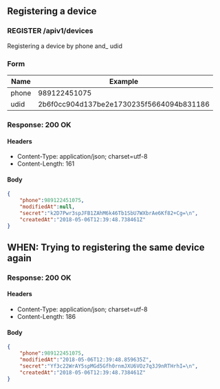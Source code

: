 ## Registering a device

### REGISTER /apiv1/devices

Registering a device by phone and_ udid

### Form

Name | Example
--- | ---
phone | 989122451075
udid | 2b6f0cc904d137be2e1730235f5664094b831186

### Response: 200 OK

#### Headers

* Content-Type: application/json; charset=utf-8
* Content-Length: 161

#### Body

```json
{
    "phone":989122451075,
    "modifiedAt":null,
    "secret":"k2D7Pwr3spJFB1ZAhM6k46Tb1SbU7WXbrAe6Kf82+Cg=\n",
    "createdAt":"2018-05-06T12:39:48.738461Z"
}
```

## WHEN: Trying to registering the same device again

### Response: 200 OK

#### Headers

* Content-Type: application/json; charset=utf-8
* Content-Length: 186

#### Body

```json
{
    "phone":989122451075,
    "modifiedAt":"2018-05-06T12:39:48.859635Z",
    "secret":"Yf3c22WrAY5spMGd5Gfh0rnmJXU6VOz7q3J9nRTHrhI=\n",
    "createdAt":"2018-05-06T12:39:48.738461Z"
}
```

